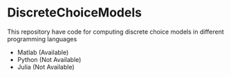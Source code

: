 # DiscreteChoiceModels
This repository have code for computing discrete choice models in different programming languages 
- Matlab (Available)
- Python (Not Available)
- Julia  (Not Available)
